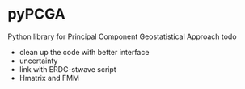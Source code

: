 # pyPCGA

Python library for Principal Component Geostatistical Approach
todo 
- clean up the code with better interface
- uncertainty
- link with ERDC-stwave script 
- Hmatrix and FMM
